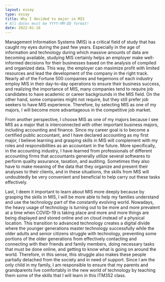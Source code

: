 ```yaml
---
layout: essay
type: essay
title: Why I decided to major in MIS
# All dates must be YYYY-MM-DD format!
date: 2022-01-16
---
```


Management Information Systems (MIS) is a critical field of study that has caught my eyes during the past few years. Especially in the age of information and technology during which massive amounts of data are becoming available, studying MIS certainly helps an employer make well-informed decisions for their businesses based on the analysis of compiled and organized data. This way, the employer can maximize profit with limited resources and lead the development of the company in the right track. Nearly all of the Fortune 500 companies and hegemons of each industry employ MIS in their day-to-day operations to ensure their business success, and realizing the importance of MIS, many companies tend to require job candidates to have academic or career backgrounds in the MIS field. On the other hand, some companies might not require, but they still prefer job seekers to have MIS experience. Therefore, by selecting MIS as one of my majors, I will become more advantageous in the competitive job market.

From another perspective, I choose MIS as one of my majors because I see MIS as a major that is interconnected with other important business majors, including accounting and finance. Since my career goal is to become a certified public accountant, and I have declared accounting as my first major, I believe learning and grasping skills in MIS will complement with my roles and responsibilities as an accountant in the future. More specifically, in the accounting industry, I have learned from professionals of different accounting firms that accountants generally utilize several softwares to perform quality assurance, taxation, and auditing. Sometimes they also have to make meaning of the data that they organize and present their analyses to their clients, and in these situations, the skills from MIS will undoubtedly be very convenient and beneficial to help carry out these tasks effectively. 

Last, I deem it important to learn about MIS more deeply because by grasping the skills in MIS, I will be more able to help my families understand and use the technology part of the constantly evolving world. Nowadays, the heavy usage of technology is turning out to be more and more prevalent at a time when COVID-19 is taking place and more and more things are being displayed and stored online and on cloud instead of a physical location. This transition to advanced technology creates a digital divide where the younger generations master technology successfully while the older adults and senior citizens struggle with technology, preventing some portions of the older generations from effectively contacting and connecting with their friends and family members, doing necessary tasks that must be done online, and getting to know what is going on around the world. Therefore, in this sense, this struggle also makes these people partially detached from the society and in need of support. Since I am the only child in my family, I am responsible to ensure that my parents and grandparents live comfortably in the new world of technology by teaching them some of the skills that I will learn in this ITM352 class.
<br>
